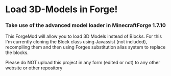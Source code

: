 # Load 3D-Models in Forge!
### Take use of the advanced model loader in MinecraftForge 1.7.10
This ForgeMod will allow you to load 3D Models instead of Blocks.
For this I'm currently cloning the Block class using Javassist (not included), recompiling them and then using Forges substitution alias system to replace the blocks.

Please do NOT upload this project in any form (edited or not) to any other website or other repository
